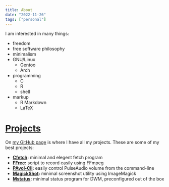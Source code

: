 ```yaml
---
title: About
date: "2022-11-26"
tags: ["personal"]
---
```


I am interested in many things:

- freedom
- free software philosophy
- minimalism
- GNU/Linux
  - Gentoo
  - Arch
- programming
  - C
  - R
  - shell
- markup
  - R Markdown
  - LaTeX

# [Projects](/projects/)

On [my GitHub page](https://github.com/amarakon) is where I have all my projects.
These are some of my best projects:

- **[Cfetch](https://github.com/amarakon/cfetch):** minimal and elegent fetch program
- **[FFrec](https://github.com/amarakon/ffrec):** script to record easily using FFmpeg
- **[PAvol-Cli](https://github.com/amarakon/pavol-cli):** easily control PulseAudio volume from the command-line
- **[MagickShot](https://github.com/amarakon/magickshot):** minimal screenshot utility using ImageMagick
- **[Mstatus](https://github.com/amarakon/mstatus):** minimal status program for DWM, preconfigured out of the box
